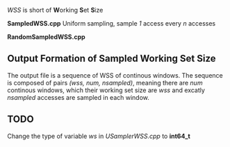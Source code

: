 
*WSS* is short of **W**orking **S**et **S**ize

**SampledWSS.cpp**  Uniform sampling, sample *1* access every *n* accesses

**RandomSampledWSS.cpp** 

## Output Formation of Sampled Working Set Size

The output file is a sequence of WSS of continous windows. The sequence is composed of pairs *(wss, num, nsampled)*, meaning there are *num* continous windows, which their working set size are *wss* and excatly *nsampled* accesses are sampled in each window.

## TODO

Change the type of variable *ws* in *USamplerWSS.cpp* to **int64_t**